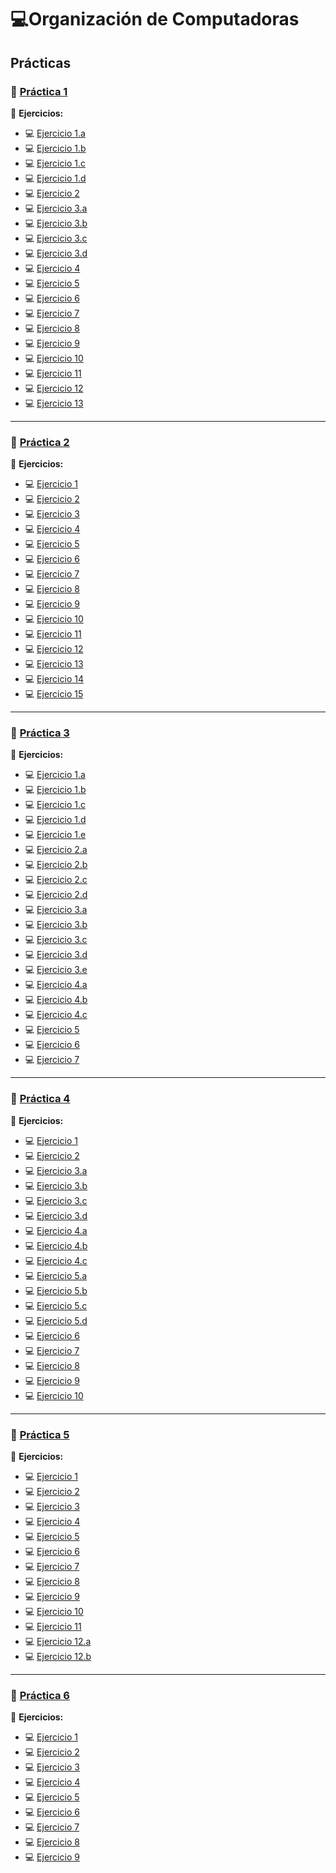 # 💻Organización de Computadoras 

## **Prácticas**

### 📄 [Práctica 1](https://github.com/caroalonso/Materia-ARQ/blob/main/Practicas/Practica%201/Practica%201%20Arq.pdf)

🔹 **Ejercicios:**  

- 💻 [Ejercicio 1.a](https://github.com/caroalonso/Materia-ARQ/blob/main/Practicas/Practica%201/Resoluci%C3%B3n%20Practica/1.1.ASM)
- 💻 [Ejercicio 1.b](https://github.com/caroalonso/Materia-ARQ/blob/main/Practicas/Practica%201/Resoluci%C3%B3n%20Practica/1.2.ASM)
- 💻 [Ejercicio 1.c](https://github.com/caroalonso/Materia-ARQ/blob/main/Practicas/Practica%201/Resoluci%C3%B3n%20Practica/1.3.ASM)
- 💻 [Ejercicio 1.d](https://github.com/caroalonso/Materia-ARQ/blob/main/Practicas/Practica%201/Resoluci%C3%B3n%20Practica/1.4.pdf)
- 💻 [Ejercicio 2](https://github.com/caroalonso/Materia-ARQ/blob/main/Practicas/Practica%201/Resoluci%C3%B3n%20Practica/2.pdf)
- 💻 [Ejercicio 3.a](https://github.com/caroalonso/Materia-ARQ/blob/main/Practicas/Practica%201/Resoluci%C3%B3n%20Practica/3.a.ASM)
- 💻 [Ejercicio 3.b](https://github.com/caroalonso/Materia-ARQ/blob/main/Practicas/Practica%201/Resoluci%C3%B3n%20Practica/3.b.ASM)
- 💻 [Ejercicio 3.c](https://github.com/caroalonso/Materia-ARQ/blob/main/Practicas/Practica%201/Resoluci%C3%B3n%20Practica/3.c.ASM)
- 💻 [Ejercicio 3.d](https://github.com/caroalonso/Materia-ARQ/blob/main/Practicas/Practica%201/Resoluci%C3%B3n%20Practica/3.d.ASM)
- 💻 [Ejercicio 4](https://github.com/caroalonso/Materia-ARQ/blob/main/Practicas/Practica%201/Resoluci%C3%B3n%20Practica/4.ASM)
- 💻 [Ejercicio 5](https://github.com/caroalonso/Materia-ARQ/blob/main/Practicas/Practica%201/Resoluci%C3%B3n%20Practica/5.ASM)
- 💻 [Ejercicio 6](https://github.com/caroalonso/Materia-ARQ/blob/main/Practicas/Practica%201/Resoluci%C3%B3n%20Practica/6.ASM)
- 💻 [Ejercicio 7](https://github.com/caroalonso/Materia-ARQ/blob/main/Practicas/Practica%201/Resoluci%C3%B3n%20Practica/7.ASM)
- 💻 [Ejercicio 8](https://github.com/caroalonso/Materia-ARQ/blob/main/Practicas/Practica%201/Resoluci%C3%B3n%20Practica/8.ASM)
- 💻 [Ejercicio 9](https://github.com/caroalonso/Materia-ARQ/blob/main/Practicas/Practica%201/Resoluci%C3%B3n%20Practica/9.ASM)
- 💻 [Ejercicio 10](https://github.com/caroalonso/Materia-ARQ/blob/main/Practicas/Practica%201/Resoluci%C3%B3n%20Practica/10.ASM)
- 💻 [Ejercicio 11](https://github.com/caroalonso/Materia-ARQ/blob/main/Practicas/Practica%201/Resoluci%C3%B3n%20Practica/11.ASM)
- 💻 [Ejercicio 12](https://github.com/caroalonso/Materia-ARQ/blob/main/Practicas/Practica%201/Resoluci%C3%B3n%20Practica/12.ASM)
- 💻 [Ejercicio 13](https://github.com/caroalonso/Materia-ARQ/blob/main/Practicas/Practica%201/Resoluci%C3%B3n%20Practica/13.pdf)

---

### 📄 [Práctica 2](https://github.com/caroalonso/Materia-ARQ/blob/main/Practicas/Practica%202/Practica%202%20Arq%20.pdf)

🔹 **Ejercicios:**

- 💻 [Ejercicio 1](https://github.com/caroalonso/Materia-ARQ/blob/main/Practicas/Practica%202/Resoluci%C3%B3n%20Practica/1.ASM)
- 💻 [Ejercicio 2](https://github.com/caroalonso/Materia-ARQ/blob/main/Practicas/Practica%202/Resoluci%C3%B3n%20Practica/2.ASM)
- 💻 [Ejercicio 3](https://github.com/caroalonso/Materia-ARQ/blob/main/Practicas/Practica%202/Resoluci%C3%B3n%20Practica/3.ASM)
- 💻 [Ejercicio 4](https://github.com/caroalonso/Materia-ARQ/blob/main/Practicas/Practica%202/Resoluci%C3%B3n%20Practica/4.pdf)
- 💻 [Ejercicio 5](https://github.com/caroalonso/Materia-ARQ/blob/main/Practicas/Practica%202/Resoluci%C3%B3n%20Practica/5.ASM)
- 💻 [Ejercicio 6](https://github.com/caroalonso/Materia-ARQ/blob/main/Practicas/Practica%202/Resoluci%C3%B3n%20Practica/6.ASM)
- 💻 [Ejercicio 7](https://github.com/caroalonso/Materia-ARQ/blob/main/Practicas/Practica%202/Resoluci%C3%B3n%20Practica/7.ASM)
- 💻 [Ejercicio 8](https://github.com/caroalonso/Materia-ARQ/blob/main/Practicas/Practica%202/Resoluci%C3%B3n%20Practica/8.ASM)
- 💻 [Ejercicio 9](https://github.com/caroalonso/Materia-ARQ/blob/main/Practicas/Practica%202/Resoluci%C3%B3n%20Practica/9.ASM)
- 💻 [Ejercicio 10](https://github.com/caroalonso/Materia-ARQ/blob/main/Practicas/Practica%202/Resoluci%C3%B3n%20Practica/10.pdf)
- 💻 [Ejercicio 11](https://github.com/caroalonso/Materia-ARQ/blob/main/Practicas/Practica%202/Resoluci%C3%B3n%20Practica/11.ASM)
- 💻 [Ejercicio 12](https://github.com/caroalonso/Materia-ARQ/blob/main/Practicas/Practica%202/Resoluci%C3%B3n%20Practica/12.pdf)
- 💻 [Ejercicio 13](https://github.com/caroalonso/Materia-ARQ/blob/main/Practicas/Practica%202/Resoluci%C3%B3n%20Practica/13.ASM)
- 💻 [Ejercicio 14](https://github.com/caroalonso/Materia-ARQ/blob/main/Practicas/Practica%202/Resoluci%C3%B3n%20Practica/14.ASM)
- 💻 [Ejercicio 15](https://github.com/caroalonso/Materia-ARQ/blob/main/Practicas/Practica%202/Resoluci%C3%B3n%20Practica/15.ASM)

---

### 📄 [Práctica 3](https://github.com/caroalonso/Materia-ARQ/blob/main/Practicas/Practica%203/Practica%203%20Arq.pdf)

🔹 **Ejercicios:**

- 💻 [Ejercicio 1.a](https://github.com/caroalonso/Materia-ARQ/blob/main/Practicas/Practica%203/Resoluci%C3%B3n%20Practica/1a.ASM)
- 💻 [Ejercicio 1.b](https://github.com/caroalonso/Materia-ARQ/blob/main/Practicas/Practica%203/Resoluci%C3%B3n%20Practica/1b.ASM)
- 💻 [Ejercicio 1.c](https://github.com/caroalonso/Materia-ARQ/blob/main/Practicas/Practica%203/Resoluci%C3%B3n%20Practica/1.c.ASM)
- 💻 [Ejercicio 1.d](https://github.com/caroalonso/Materia-ARQ/blob/main/Practicas/Practica%203/Resoluci%C3%B3n%20Practica/1d.ASM)
- 💻 [Ejercicio 1.e](https://github.com/caroalonso/Materia-ARQ/blob/main/Practicas/Practica%203/Resoluci%C3%B3n%20Practica/1e.ASM)
- 💻 [Ejercicio 2.a](https://github.com/caroalonso/Materia-ARQ/blob/main/Practicas/Practica%203/Resoluci%C3%B3n%20Practica/2a.ASM)
- 💻 [Ejercicio 2.b](https://github.com/caroalonso/Materia-ARQ/blob/main/Practicas/Practica%203/Resoluci%C3%B3n%20Practica/2b.ASM)
- 💻 [Ejercicio 2.c](https://github.com/caroalonso/Materia-ARQ/blob/main/Practicas/Practica%203/Resoluci%C3%B3n%20Practica/2c.ASM)
- 💻 [Ejercicio 2.d](https://github.com/caroalonso/Materia-ARQ/blob/main/Practicas/Practica%203/Resoluci%C3%B3n%20Practica/2d.ASM)
- 💻 [Ejercicio 3.a](https://github.com/caroalonso/Materia-ARQ/blob/main/Practicas/Practica%203/Resoluci%C3%B3n%20Practica/3a.ASM)
- 💻 [Ejercicio 3.b](https://github.com/caroalonso/Materia-ARQ/blob/main/Practicas/Practica%203/Resoluci%C3%B3n%20Practica/3b.pdf)
- 💻 [Ejercicio 3.c](https://github.com/caroalonso/Materia-ARQ/blob/main/Practicas/Practica%203/Resoluci%C3%B3n%20Practica/3c.ASM)
- 💻 [Ejercicio 3.d](https://github.com/caroalonso/Materia-ARQ/blob/main/Practicas/Practica%203/Resoluci%C3%B3n%20Practica/3d.ASM)
- 💻 [Ejercicio 3.e](https://github.com/caroalonso/Materia-ARQ/blob/main/Practicas/Practica%203/Resoluci%C3%B3n%20Practica/3e.ASM)
- 💻 [Ejercicio 4.a](https://github.com/caroalonso/Materia-ARQ/blob/main/Practicas/Practica%203/Resoluci%C3%B3n%20Practica/4a.ASM)
- 💻 [Ejercicio 4.b](https://github.com/caroalonso/Materia-ARQ/blob/main/Practicas/Practica%203/Resoluci%C3%B3n%20Practica/4b.ASM)
- 💻 [Ejercicio 4.c](https://github.com/caroalonso/Materia-ARQ/blob/main/Practicas/Practica%203/Resoluci%C3%B3n%20Practica/4c.ASM)
- 💻 [Ejercicio 5](https://github.com/caroalonso/Materia-ARQ/blob/main/Practicas/Practica%203/Resoluci%C3%B3n%20Practica/DMA1.pdf)
- 💻 [Ejercicio 6](https://github.com/caroalonso/Materia-ARQ/blob/main/Practicas/Practica%203/Resoluci%C3%B3n%20Practica/DMA2.pdf)
- 💻 [Ejercicio 7](https://github.com/caroalonso/Materia-ARQ/blob/main/Practicas/Practica%203/Resoluci%C3%B3n%20Practica/DMA3.pdf)

---

### 📄 [Práctica 4](https://github.com/caroalonso/Materia-ARQ/blob/main/Practicas/Practica%204/Practica%204%20Arq.pdf)

🔹 **Ejercicios:**

- 💻 [Ejercicio 1](https://github.com/caroalonso/Materia-ARQ/blob/main/Practicas/Practica%204/Resoluci%C3%B3n%20Practica/1.pdf)
- 💻 [Ejercicio 2](https://github.com/caroalonso/Materia-ARQ/blob/main/Practicas/Practica%204/Resoluci%C3%B3n%20Practica/2.pdf)
- 💻 [Ejercicio 3.a](https://github.com/caroalonso/Materia-ARQ/blob/main/Practicas/Practica%204/Resoluci%C3%B3n%20Practica/3a.pdf)
- 💻 [Ejercicio 3.b](https://github.com/caroalonso/Materia-ARQ/blob/main/Practicas/Practica%204/Resoluci%C3%B3n%20Practica/3b.pdf)
- 💻 [Ejercicio 3.c](https://github.com/caroalonso/Materia-ARQ/blob/main/Practicas/Practica%204/Resoluci%C3%B3n%20Practica/3c.ASM)
- 💻 [Ejercicio 3.d](https://github.com/caroalonso/Materia-ARQ/blob/main/Practicas/Practica%204/Resoluci%C3%B3n%20Practica/3d.ASM)
- 💻 [Ejercicio 4.a](https://github.com/caroalonso/Materia-ARQ/blob/main/Practicas/Practica%204/Resoluci%C3%B3n%20Practica/4a.pdf)
- 💻 [Ejercicio 4.b](https://github.com/caroalonso/Materia-ARQ/blob/main/Practicas/Practica%204/Resoluci%C3%B3n%20Practica/4b.pdf)
- 💻 [Ejercicio 4.c](https://github.com/caroalonso/Materia-ARQ/blob/main/Practicas/Practica%204/Resoluci%C3%B3n%20Practica/4c.ASM)
- 💻 [Ejercicio 5.a](https://github.com/caroalonso/Materia-ARQ/blob/main/Practicas/Practica%204/Resoluci%C3%B3n%20Practica/5a.pdf)
- 💻 [Ejercicio 5.b](https://github.com/caroalonso/Materia-ARQ/blob/main/Practicas/Practica%204/Resoluci%C3%B3n%20Practica/5b.pdf)
- 💻 [Ejercicio 5.c](https://github.com/caroalonso/Materia-ARQ/blob/main/Practicas/Practica%204/Resoluci%C3%B3n%20Practica/5c.pdf)
- 💻 [Ejercicio 5.d](https://github.com/caroalonso/Materia-ARQ/blob/main/Practicas/Practica%204/Resoluci%C3%B3n%20Practica/5a.ASM)
- 💻 [Ejercicio 6](https://github.com/caroalonso/Materia-ARQ/blob/main/Practicas/Practica%204/Resoluci%C3%B3n%20Practica/6.ASM)
- 💻 [Ejercicio 7](https://github.com/caroalonso/Materia-ARQ/blob/main/Practicas/Practica%204/Resoluci%C3%B3n%20Practica/7.ASM)
- 💻 [Ejercicio 8](https://github.com/caroalonso/Materia-ARQ/blob/main/Practicas/Practica%204/Resoluci%C3%B3n%20Practica/8.ASM)
- 💻 [Ejercicio 9](https://github.com/caroalonso/Materia-ARQ/blob/main/Practicas/Practica%204/Resoluci%C3%B3n%20Practica/9.ASM)
- 💻 [Ejercicio 10](https://github.com/caroalonso/Materia-ARQ/blob/main/Practicas/Practica%204/Resoluci%C3%B3n%20Practica/10.ASM)

---

### 📄 [Práctica 5](https://github.com/caroalonso/Materia-ARQ/blob/main/Practicas/Practica%205/Practica%205%20Arq.pdf)

🔹 **Ejercicios:**

- 💻 [Ejercicio 1](https://github.com/caroalonso/Materia-ARQ/blob/main/Practicas/Practica%205/Resoluci%C3%B3n%20Practica/1.pdf)
- 💻 [Ejercicio 2](https://github.com/caroalonso/Materia-ARQ/blob/main/Practicas/Practica%205/Resoluci%C3%B3n%20Practica/2.pdf)
- 💻 [Ejercicio 3](https://github.com/caroalonso/Materia-ARQ/blob/main/Practicas/Practica%205/Resoluci%C3%B3n%20Practica/3.ASM)
- 💻 [Ejercicio 4](https://github.com/caroalonso/Materia-ARQ/blob/main/Practicas/Practica%205/Resoluci%C3%B3n%20Practica/4.ASM)
- 💻 [Ejercicio 5](https://github.com/caroalonso/Materia-ARQ/blob/main/Practicas/Practica%205/Resoluci%C3%B3n%20Practica/5.pdf)
- 💻 [Ejercicio 6](https://github.com/caroalonso/Materia-ARQ/blob/main/Practicas/Practica%205/Resoluci%C3%B3n%20Practica/6.pdf)
- 💻 [Ejercicio 7](https://github.com/caroalonso/Materia-ARQ/blob/main/Practicas/Practica%205/Resoluci%C3%B3n%20Practica/7.ASM)
- 💻 [Ejercicio 8](https://github.com/caroalonso/Materia-ARQ/blob/main/Practicas/Practica%205/Resoluci%C3%B3n%20Practica/8.ASM)
- 💻 [Ejercicio 9](https://github.com/caroalonso/Materia-ARQ/blob/main/Practicas/Practica%205/Resoluci%C3%B3n%20Practica/9.ASM)
- 💻 [Ejercicio 10](https://github.com/caroalonso/Materia-ARQ/blob/main/Practicas/Practica%205/Resoluci%C3%B3n%20Practica/10.ASM)
- 💻 [Ejercicio 11](https://github.com/caroalonso/Materia-ARQ/blob/main/Practicas/Practica%205/Resoluci%C3%B3n%20Practica/11.ASM)
- 💻 [Ejercicio 12.a](https://github.com/caroalonso/Materia-ARQ/blob/main/Practicas/Practica%205/Resoluci%C3%B3n%20Practica/12a.ASM)
- 💻 [Ejercicio 12.b](https://github.com/caroalonso/Materia-ARQ/blob/main/Practicas/Practica%205/Resoluci%C3%B3n%20Practica/12b.pdf)

---
### 📄 [Práctica 6](https://github.com/caroalonso/Materia-ARQ/blob/main/Practicas/Practica%206/Practica%206%20Arq.pdf)

🔹 **Ejercicios:**

- 💻 [Ejercicio 1](https://github.com/caroalonso/Materia-ARQ/blob/main/Practicas/Practica%206/Resoluci%C3%B3n%20Practica/1.ASM)
- 💻 [Ejercicio 2](https://github.com/caroalonso/Materia-ARQ/blob/main/Practicas/Practica%206/Resoluci%C3%B3n%20Practica/2.ASM)
- 💻 [Ejercicio 3](https://github.com/caroalonso/Materia-ARQ/blob/main/Practicas/Practica%206/Resoluci%C3%B3n%20Practica/3.ASM)
- 💻 [Ejercicio 4](https://github.com/caroalonso/Materia-ARQ/blob/main/Practicas/Practica%206/Resoluci%C3%B3n%20Practica/4.ASM)
- 💻 [Ejercicio 5](https://github.com/caroalonso/Materia-ARQ/blob/main/Practicas/Practica%206/Resoluci%C3%B3n%20Practica/5.ASM)
- 💻 [Ejercicio 6](https://github.com/caroalonso/Materia-ARQ/blob/main/Practicas/Practica%206/Resoluci%C3%B3n%20Practica/6.ASM)
- 💻 [Ejercicio 7](https://github.com/caroalonso/Materia-ARQ/blob/main/Practicas/Practica%206/Resoluci%C3%B3n%20Practica/7.ASM)
- 💻 [Ejercicio 8](https://github.com/caroalonso/Materia-ARQ/blob/main/Practicas/Practica%206/Resoluci%C3%B3n%20Practica/9.ASM)
- 💻 [Ejercicio 9](https://github.com/caroalonso/Materia-ARQ/blob/main/Practicas/Practica%206/Resoluci%C3%B3n%20Practica/1.asm)
